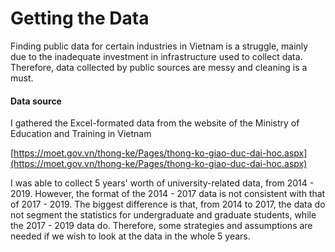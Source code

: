 # Getting the Data

Finding public data for certain industries in Vietnam is a struggle, mainly due to the inadequate investment in infrastructure used to collect data. Therefore, data collected by public sources are messy and cleaning is a must.

#### Data source

I gathered the Excel-formated data from the website of the Ministry of Education and Training in Vietnam

[https://moet.gov.vn/thong-ke/Pages/thong-ko-giao-duc-dai-hoc.aspx](https://moet.gov.vn/thong-ke/Pages/thong-ko-giao-duc-dai-hoc.aspx)

I was able to collect 5 years' worth of university-related data, from 2014 - 2019. However, the format of the 2014 - 2017 data is not consistent with that of 2017 - 2019. The biggest difference is that, from 2014 to 2017, the data do not segment the statistics for undergraduate and graduate students, while the 2017 - 2019 data do. Therefore, some strategies and assumptions are needed if we wish to look at the data in the whole 5 years.

